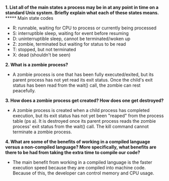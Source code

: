 **1. List all of the main states a process may be in at any point in time on a standard Unix system. Briefly explain what each of these states means.**
***** Main state codes

- R: runnable, waiting for CPU to process or currently being processed
- S: interruptible sleep, waiting for event before resuming
- D: uninterruptible sleep, cannot be terminated/woken up
- Z: zombie, terminated but waiting for status to be read
- T: stopped, but not terminated
- X: dead (shouldn't be seen)

**2. What is a zombie process?**
- A zombie process is one that has been fully executed/exited, but its parent process has not yet read its exit status. Once the child's exit status has been read from the wait() call, the zombie can rest peacefully.


**3. How does a zombie process get created? How does one get destroyed?**
- A zombie process is created when a child process has completed execution, but its exit status has not yet been "reaped" from the process table (ps a). It is destroyed once its parent process reads the zombie process' exit status from the wait() call. The kill command cannot terminate a zombie process.


**4. What are some of the benefits of working in a compiled language versus a non-compiled language? More specifically, what benefits are there to be had from taking the extra time to compile our code?**
- The main benefit from working in a compiled language is the faster execution speed because they are compiled into machine code. Because of this, the developer can control memory and CPU usage.